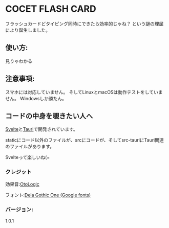 # COCET FLASH CARD

フラッシュカードどタイピング同時にできたら効率的じゃね？
という謎の理屈により誕生しました。

## 使い方:
見りゃわかる

## 注意事項:
スマホには対応していません。
そしてLinuxとmacOSは動作テストをしていません。
Windowsしか勝たん。

## コードの中身を覗きたい人へ

[Svelte](https://svelte.jp/)と[Tauri](https://tauri.app/)で開発されています。

staticにコード以外のファイルが、srcにコードが、そしてsrc-tauriにTauri関連のファイルがあります。

Svelteって楽しいね(=

### クレジット
効果音:[OtoLogic](https://otologic.jp/)

フォント:[Dela Gothic One (Google fonts)](https://fonts.google.com/specimen/Dela+Gothic+One)

### バージョン:
1.0.1